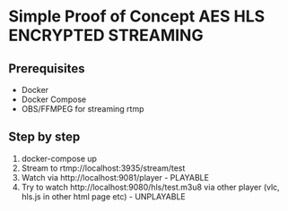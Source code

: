 # Simple Proof of Concept AES HLS ENCRYPTED STREAMING
## Prerequisites
- Docker
- Docker Compose
- OBS/FFMPEG for streaming rtmp
## Step by step
1. docker-compose up
1. Stream to rtmp://localhost:3935/stream/test
1. Watch via http://localhost:9081/player - PLAYABLE
1. Try to watch http://localhost:9080/hls/test.m3u8 via other player (vlc, hls.js in other html page etc) - UNPLAYABLE